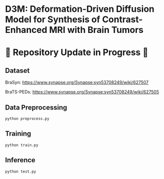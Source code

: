 
# D3M: Deformation-Driven Diffusion Model for Synthesis of Contrast-Enhanced MRI with Brain Tumors

# 🚧 Repository Update in Progress 🚧  

## Dataset

BraSyn: https://www.synapse.org/Synapse:syn53708249/wiki/627507

BraTS-PEDs: https://www.synapse.org/Synapse:syn53708249/wiki/627505

## Data Preprocessing

```shell
python preprocess.py
```

## Training

```shell
python train.py
```

## Inference

```shell
python test.py
```